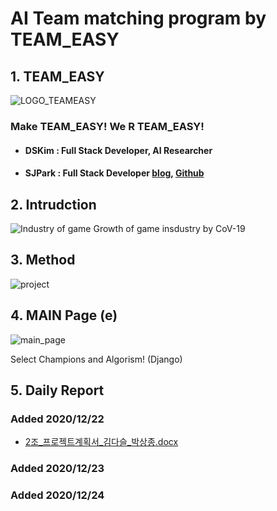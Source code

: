 # AI Team matching program by TEAM_EASY

## 1. TEAM_EASY
![LOGO_TEAMEASY](https://user-images.githubusercontent.com/72715298/103052864-e3172a80-45dc-11eb-9905-78342f32cf9c.png)
    
### Make TEAM_EASY!  We R TEAM_EASY!     

+ #### __DSKim :  Full Stack Developer, AI Researcher__     
+ #### SJPark : Full Stack Developer [blog](https://blog.naver.com/psajo), [Github](https://github.com/psajo)     
     
     
     
## 2. Intrudction
![Industry of game](https://user-images.githubusercontent.com/72715298/103056017-1f4b8a80-45df-11eb-947d-f23b08fe1764.jpg)
Growth of game insdustry by CoV-19     
    
    

## 3. Method
![project](https://user-images.githubusercontent.com/72715298/103055806-97658080-45de-11eb-96c6-548919761430.jpg)     
     
     


## 4. MAIN Page (e)
![main_page](https://user-images.githubusercontent.com/72715298/103055616-19a17500-45de-11eb-99b5-5e70ab569972.jpg)

Select Champions and Algorism! (Django)     


## 5. Daily Report    
### Added 2020/12/22
+ [2조_프로젝트계획서_김다슬_박상종.docx](https://github.com/AstronomerDS/TEAM_EASY/files/5744195/2._._._.docx)    

    
        
### Added 2020/12/23   

    
### Added 2020/12/24     
    
      
     
